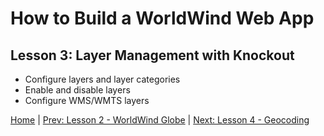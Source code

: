 # How to Build a WorldWind Web App

## Lesson 3: Layer Management with Knockout
- Configure layers and layer categories
- Enable and disable layers
- Configure WMS/WMTS layers

[Home](index.md) |  [Prev: Lesson 2 - WorldWind Globe](lesson-2.md) | [Next: Lesson 4 - Geocoding](lesson-4.md)